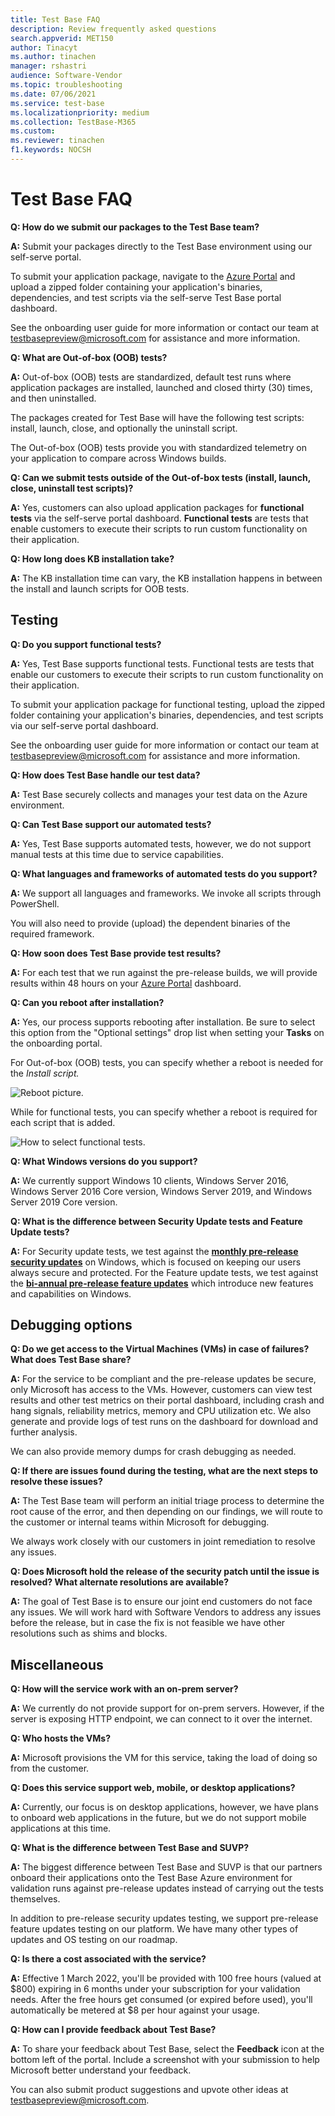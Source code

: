 ```yaml
---
title: Test Base FAQ
description: Review frequently asked questions
search.appverid: MET150
author: Tinacyt
ms.author: tinachen
manager: rshastri
audience: Software-Vendor
ms.topic: troubleshooting
ms.date: 07/06/2021
ms.service: test-base
ms.localizationpriority: medium
ms.collection: TestBase-M365
ms.custom:
ms.reviewer: tinachen
f1.keywords: NOCSH
---
```


# Test Base FAQ

**Q: How do we submit our packages to the Test Base team?**

**A:** Submit your packages directly to the Test Base environment using our self-serve portal.

To submit your application package, navigate to the [Azure Portal](https://www.aka.ms/testbaseportal "Test Base Homepage") and upload a zipped folder containing your application's binaries, dependencies, and test scripts via the self-serve Test Base portal dashboard.

See the onboarding user guide for more information or contact our team at <testbasepreview@microsoft.com> for assistance and more information.

**Q: What are Out-of-box (OOB) tests?**

**A:** Out-of-box (OOB) tests are standardized, default test runs where application packages are installed, launched and closed thirty (30) times, and then uninstalled.

The packages created for Test Base will have the following test scripts: install, launch, close, and optionally the uninstall script.

The Out-of-box (OOB) tests provide you with standardized telemetry on your application to compare across Windows builds.

**Q: Can we submit tests outside of the Out-of-box tests (install, launch, close, uninstall test scripts)?**

**A:** Yes, customers can also upload application packages for **functional tests** via the self-serve portal dashboard.
**Functional tests** are tests that enable customers to execute their scripts to run custom functionality on their application.

**Q: How long does KB installation take?**

**A:** The KB installation time can vary, the KB installation happens in between the install and launch scripts for OOB tests.

## Testing

**Q: Do you support functional tests?**

**A:** Yes, Test Base supports functional tests. Functional tests are tests that enable our customers to execute their scripts to run custom functionality on their application.

To submit your application package for functional testing, upload the zipped folder containing your application's binaries, dependencies, and test scripts via our self-serve portal dashboard.

See the onboarding user guide for more information or contact our team at <testbasepreview@microsoft.com> for assistance and more information.

**Q: How does Test Base handle our test data?**

**A:** Test Base securely collects and manages your test data on the Azure environment.

**Q: Can Test Base support our automated tests?**

**A:** Yes, Test Base supports automated tests, however, we do not support manual tests at this time due to service capabilities.

**Q: What languages and frameworks of automated tests do you support?**

**A:** We support all languages and frameworks. We invoke all scripts through PowerShell.

You will also need to provide (upload) the dependent binaries of the required framework.

**Q: How soon does Test Base provide test results?**

**A:** For each test that we run against the pre-release builds, we will provide results within 48 hours on your [Azure Portal](https://www.aka.ms/testbaseportal "Test Base Homepage") dashboard.

**Q: Can you reboot after installation?**

**A:** Yes, our process supports rebooting after installation. Be sure to select this option from the "Optional settings" drop list when setting your **Tasks** on the onboarding portal.

For Out-of-box (OOB) tests, you can specify whether a reboot is needed for the _Install script._

![Reboot picture.](Media/reboot.png)

While for functional tests, you can specify whether a reboot is required for each script that is added.

![How to select functional tests.](Media/functionalreboot.png)

**Q: What Windows versions do you support?**

**A:** We currently support Windows 10 clients, Windows Server 2016, Windows Server 2016 Core version, Windows Server 2019, and Windows Server 2019 Core version.

**Q: What is the difference between Security Update tests and Feature Update tests?**

**A:** For Security update tests, we test against the **<ins>monthly pre-release security updates</ins>** on Windows, which is focused on keeping our users always secure and protected. For the Feature update tests, we test against the **<ins>bi-annual pre-release feature updates</ins>** which introduce new features and capabilities on Windows.

## Debugging options

**Q: Do we get access to the Virtual Machines (VMs) in case of failures? What does Test Base share?**

**A:** For the service to be compliant and the pre-release updates be secure, only Microsoft has access to the VMs. However, customers can view test results and other test metrics on their portal dashboard, including crash and hang signals, reliability metrics, memory and CPU utilization etc. We also generate and provide logs of test runs on the dashboard for download and further analysis.

We can also provide memory dumps for crash debugging as needed.

**Q: If there are issues found during the testing, what are the next steps to resolve these issues?**

**A:** The Test Base team will perform an initial triage process to determine the root cause of the error, and then depending on our findings, we will route to the customer or internal teams within Microsoft for debugging.

We always work closely with our customers in joint remediation to resolve any issues.

**Q: Does Microsoft hold the release of the security patch until the issue is resolved? What alternate resolutions are available?**

**A:** The goal of Test Base is to ensure our joint end customers do not face any issues. We will work hard with Software Vendors to address any issues before the release, but in case the fix is not feasible we have other resolutions such as shims and blocks.

## Miscellaneous

**Q: How will the service work with an on-prem server?**

**A:** We currently do not provide support for on-prem servers. However, if the server is exposing HTTP endpoint, we can connect to it over the internet.

**Q: Who hosts the VMs?**

**A:** Microsoft provisions the VM for this service, taking the load of doing so from the customer.

**Q: Does this service support web, mobile, or desktop applications?**

**A:** Currently, our focus is on desktop applications, however, we have plans to onboard web applications in the future, but we do not support mobile applications at this time.

**Q: What is the difference between Test Base and SUVP?**

**A:** The biggest difference between Test Base and SUVP is that our partners onboard their applications onto the Test Base Azure environment for validation runs against pre-release updates instead of carrying out the tests themselves.

In addition to pre-release security updates testing, we support pre-release feature updates testing on our platform. We have many other types of updates and OS testing on our roadmap.

**Q: Is there a cost associated with the service?**

**A:** Effective 1 March 2022, you'll be provided with 100 free hours (valued at $800) expiring in 6 months under your subscription for your validation needs. After the free hours get consumed (or expired before used), you'll automatically be metered at $8 per hour against your usage.

**Q: How can I provide feedback about Test Base?**

**A:** To share your feedback about Test Base, select the **Feedback** icon at the bottom left of the portal. Include a screenshot with your submission to help Microsoft better understand your feedback.

You can also submit product suggestions and upvote other ideas at <testbasepreview@microsoft.com>.
